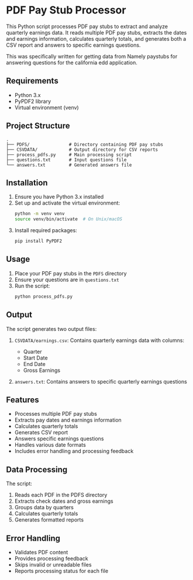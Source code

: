 # PDF Pay Stub Processor

This Python script processes PDF pay stubs to extract and analyze quarterly earnings data. It reads multiple PDF pay stubs, extracts the dates and earnings information, calculates quarterly totals, and generates both a CSV report and answers to specific earnings questions.

This was specifically written for getting data from Namely paystubs for answering questions for the california edd application.

## Requirements

- Python 3.x
- PyPDF2 library
- Virtual environment (venv)

## Project Structure

```
.
├── PDFS/               # Directory containing PDF pay stubs
├── CSVDATA/            # Output directory for CSV reports
├── process_pdfs.py     # Main processing script
├── questions.txt       # Input questions file
└── answers.txt         # Generated answers file
```

## Installation

1. Ensure you have Python 3.x installed
2. Set up and activate the virtual environment:
   ```bash
   python -m venv venv
   source venv/bin/activate  # On Unix/macOS
   ```
3. Install required packages:
   ```bash
   pip install PyPDF2
   ```

## Usage

1. Place your PDF pay stubs in the `PDFS` directory
2. Ensure your questions are in `questions.txt`
3. Run the script:
   ```bash
   python process_pdfs.py
   ```

## Output

The script generates two output files:

1. `CSVDATA/earnings.csv`: Contains quarterly earnings data with columns:
   - Quarter
   - Start Date
   - End Date
   - Gross Earnings

2. `answers.txt`: Contains answers to specific quarterly earnings questions

## Features

- Processes multiple PDF pay stubs
- Extracts pay dates and earnings information
- Calculates quarterly totals
- Generates CSV report
- Answers specific earnings questions
- Handles various date formats
- Includes error handling and processing feedback

## Data Processing

The script:
1. Reads each PDF in the PDFS directory
2. Extracts check dates and gross earnings
3. Groups data by quarters
4. Calculates quarterly totals
5. Generates formatted reports

## Error Handling

- Validates PDF content
- Provides processing feedback
- Skips invalid or unreadable files
- Reports processing status for each file

